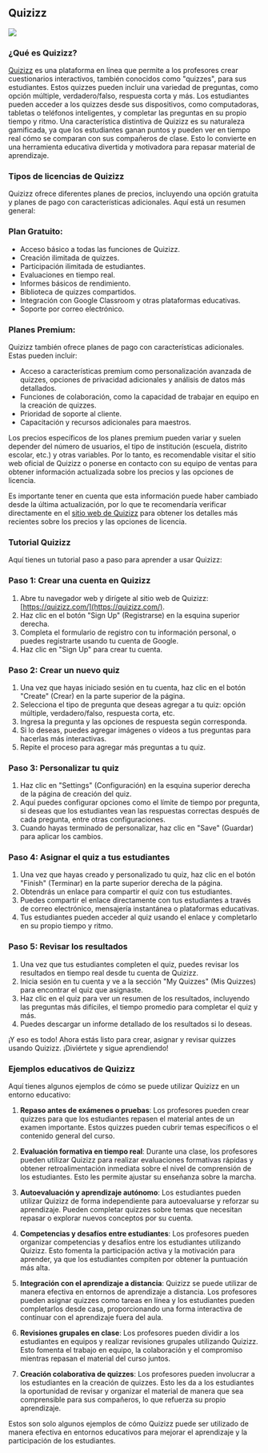 ## Quizizz

![](https://raw.githubusercontent.com/javacasm/Iniciacion-Herramientas-Digitales-Aula/main/images/logo-quizizz.png)

### ¿Qué es Quizizz?

[Quizizz](https://quizizz.com/?lng=es-ES) es una plataforma en línea que permite a los profesores crear cuestionarios interactivos, también conocidos como "quizzes", para sus estudiantes. Estos quizzes pueden incluir una variedad de preguntas, como opción múltiple, verdadero/falso, respuesta corta y más. Los estudiantes pueden acceder a los quizzes desde sus dispositivos, como computadoras, tabletas o teléfonos inteligentes, y completar las preguntas en su propio tiempo y ritmo. Una característica distintiva de Quizizz es su naturaleza gamificada, ya que los estudiantes ganan puntos y pueden ver en tiempo real cómo se comparan con sus compañeros de clase. Esto lo convierte en una herramienta educativa divertida y motivadora para repasar material de aprendizaje.

### Tipos de licencias de Quizizz

Quizizz ofrece diferentes planes de precios, incluyendo una opción gratuita y planes de pago con características adicionales. Aquí está un resumen general:

### Plan Gratuito:

- Acceso básico a todas las funciones de Quizizz.
- Creación ilimitada de quizzes.
- Participación ilimitada de estudiantes.
- Evaluaciones en tiempo real.
- Informes básicos de rendimiento.
- Biblioteca de quizzes compartidos.
- Integración con Google Classroom y otras plataformas educativas.
- Soporte por correo electrónico.

### Planes Premium:

Quizizz también ofrece planes de pago con características adicionales. Estas pueden incluir:

- Acceso a características premium como personalización avanzada de quizzes, opciones de privacidad adicionales y análisis de datos más detallados.
- Funciones de colaboración, como la capacidad de trabajar en equipo en la creación de quizzes.
- Prioridad de soporte al cliente.
- Capacitación y recursos adicionales para maestros.

Los precios específicos de los planes premium pueden variar y suelen depender del número de usuarios, el tipo de institución (escuela, distrito escolar, etc.) y otras variables. Por lo tanto, es recomendable visitar el sitio web oficial de Quizizz o ponerse en contacto con su equipo de ventas para obtener información actualizada sobre los precios y las opciones de licencia.

Es importante tener en cuenta que esta información puede haber cambiado desde la última actualización, por lo que te recomendaría verificar directamente en el [sitio web de Quizizz](https://quizizz.com/home/plans?lng=es-ES) para obtener los detalles más recientes sobre los precios y las opciones de licencia.

### Tutorial Quizizz

Aquí tienes un tutorial paso a paso para aprender a usar Quizizz:

### Paso 1: Crear una cuenta en Quizizz

1. Abre tu navegador web y dirígete al sitio web de Quizizz: [https://quizizz.com/](https://quizizz.com/).
2. Haz clic en el botón "Sign Up" (Registrarse) en la esquina superior derecha.
3. Completa el formulario de registro con tu información personal, o puedes registrarte usando tu cuenta de Google.
4. Haz clic en "Sign Up" para crear tu cuenta.

### Paso 2: Crear un nuevo quiz

1. Una vez que hayas iniciado sesión en tu cuenta, haz clic en el botón "Create" (Crear) en la parte superior de la página.
2. Selecciona el tipo de pregunta que deseas agregar a tu quiz: opción múltiple, verdadero/falso, respuesta corta, etc.
3. Ingresa la pregunta y las opciones de respuesta según corresponda.
4. Si lo deseas, puedes agregar imágenes o vídeos a tus preguntas para hacerlas más interactivas.
5. Repite el proceso para agregar más preguntas a tu quiz.

### Paso 3: Personalizar tu quiz

1. Haz clic en "Settings" (Configuración) en la esquina superior derecha de la página de creación del quiz.
2. Aquí puedes configurar opciones como el límite de tiempo por pregunta, si deseas que los estudiantes vean las respuestas correctas después de cada pregunta, entre otras configuraciones.
3. Cuando hayas terminado de personalizar, haz clic en "Save" (Guardar) para aplicar los cambios.

### Paso 4: Asignar el quiz a tus estudiantes

1. Una vez que hayas creado y personalizado tu quiz, haz clic en el botón "Finish" (Terminar) en la parte superior derecha de la página.
2. Obtendrás un enlace para compartir el quiz con tus estudiantes.
3. Puedes compartir el enlace directamente con tus estudiantes a través de correo electrónico, mensajería instantánea o plataformas educativas.
4. Tus estudiantes pueden acceder al quiz usando el enlace y completarlo en su propio tiempo y ritmo.

### Paso 5: Revisar los resultados

1. Una vez que tus estudiantes completen el quiz, puedes revisar los resultados en tiempo real desde tu cuenta de Quizizz.
2. Inicia sesión en tu cuenta y ve a la sección "My Quizzes" (Mis Quizzes) para encontrar el quiz que asignaste.
3. Haz clic en el quiz para ver un resumen de los resultados, incluyendo las preguntas más difíciles, el tiempo promedio para completar el quiz y más.
4. Puedes descargar un informe detallado de los resultados si lo deseas.

¡Y eso es todo! Ahora estás listo para crear, asignar y revisar quizzes usando Quizizz. ¡Diviértete y sigue aprendiendo!

### Ejemplos educativos de Quizizz

Aquí tienes algunos ejemplos de cómo se puede utilizar Quizizz en un entorno educativo:

1. **Repaso antes de exámenes o pruebas**: Los profesores pueden crear quizzes para que los estudiantes repasen el material antes de un examen importante. Estos quizzes pueden cubrir temas específicos o el contenido general del curso.

2. **Evaluación formativa en tiempo real**: Durante una clase, los profesores pueden utilizar Quizizz para realizar evaluaciones formativas rápidas y obtener retroalimentación inmediata sobre el nivel de comprensión de los estudiantes. Esto les permite ajustar su enseñanza sobre la marcha.

3. **Autoevaluación y aprendizaje autónomo**: Los estudiantes pueden utilizar Quizizz de forma independiente para autoevaluarse y reforzar su aprendizaje. Pueden completar quizzes sobre temas que necesitan repasar o explorar nuevos conceptos por su cuenta.

4. **Competencias y desafíos entre estudiantes**: Los profesores pueden organizar competencias y desafíos entre los estudiantes utilizando Quizizz. Esto fomenta la participación activa y la motivación para aprender, ya que los estudiantes compiten por obtener la puntuación más alta.

5. **Integración con el aprendizaje a distancia**: Quizizz se puede utilizar de manera efectiva en entornos de aprendizaje a distancia. Los profesores pueden asignar quizzes como tareas en línea y los estudiantes pueden completarlos desde casa, proporcionando una forma interactiva de continuar con el aprendizaje fuera del aula.

6. **Revisiones grupales en clase**: Los profesores pueden dividir a los estudiantes en equipos y realizar revisiones grupales utilizando Quizizz. Esto fomenta el trabajo en equipo, la colaboración y el compromiso mientras repasan el material del curso juntos.

7. **Creación colaborativa de quizzes**: Los profesores pueden involucrar a los estudiantes en la creación de quizzes. Esto les da a los estudiantes la oportunidad de revisar y organizar el material de manera que sea comprensible para sus compañeros, lo que refuerza su propio aprendizaje.

Estos son solo algunos ejemplos de cómo Quizizz puede ser utilizado de manera efectiva en entornos educativos para mejorar el aprendizaje y la participación de los estudiantes.

